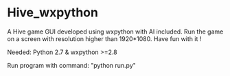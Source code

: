 # Hive_wxpython
A Hive game GUI developed using wxpython with AI included. Run the game on a screen with resolution higher than 1920*1080. Have fun with it !

Needed: Python 2.7 &
        wxpython >=2.8

Run program with command:
"python run.py"
